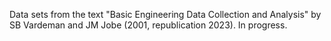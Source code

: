 Data sets from the text "Basic Engineering Data Collection and Analysis" by SB Vardeman and JM Jobe (2001, republication 2023). In progress.
